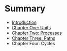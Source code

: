 # Summary

* [Introduction](README.md)
* [Chapter One: Units](chapter1.md)
* [Chapter Two: Processes](chapter_two_processes.md)
* [Chapter Three: Paths](chapter_three_paths.md)
* Chapter Four: Cycles

